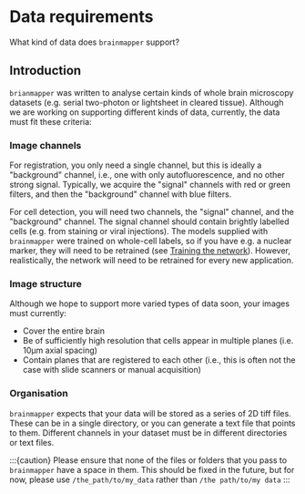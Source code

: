 # Data requirements

What kind of data does `brainmapper` support?

## Introduction

`brianmapper` was written to analyse certain kinds of whole brain microscopy datasets (e.g. serial two-photon or lightsheet in cleared tissue).
Although we are working on supporting different kinds of data, currently, the data must fit these criteria:

### Image channels

For registration, you only need a single channel, but this is ideally a "background" channel, i.e., one with only autofluorescence, and no other strong signal. Typically, we acquire the "signal" channels with red or green filters, and then the "background" channel with blue filters.

For cell detection, you will need two channels, the "signal" channel, and the "background" channel.
The signal channel should contain brightly labelled cells (e.g. from staining or viral injections).
The models supplied with `brainmapper` were trained on whole-cell labels, so if you have e.g. a nuclear marker, 
they will need to be retrained (see [Training the network](/documentation/cellfinder/user-guide/training/index)).
However, realistically, the network will need to be retrained for every new application.

### Image structure

Although we hope to support more varied types of data soon, your images must currently:

- Cover the entire brain
- Be of sufficiently high resolution that cells appear in multiple planes (i.e. 10&#956;m axial spacing)
- Contain planes that are registered to each other (i.e., this is often not the case with slide scanners or manual acquisition)

### Organisation

`brainmapper` expects that your data will be stored as a series of 2D tiff files.
These can be in a single directory, or you can generate a text file that points to them.
Different channels in your dataset must be in different directories or text files.

:::{caution}
Please ensure that none of the files or folders that you pass to `brainmapper` have a space in them.
This should be fixed in the future, but for now, please use `/the_path/to/my_data` rather than `/the path/to/my data`
:::
